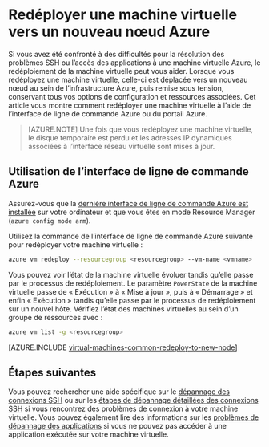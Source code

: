 <properties 
	pageTitle="Redéployer des machines virtuelles Linux | Microsoft Azure" 
	description="Décrit comment redéployer des machines virtuelles Linux pour atténuer les problèmes de connexion SSH." 
	services="virtual-machines-linux" 
	documentationCenter="virtual-machines" 
	authors="iainfoulds" 
	manager="timlt"
	tags="azure-resource-manager,top-support-issue" 
/>
	

<tags 
	ms.service="virtual-machines-linux" 
	ms.devlang="na" 
	ms.topic="support-article" 
	ms.tgt_pltfrm="vm-linux"
	ms.workload="infrastructure" 
	ms.date="09/19/2016" 
	ms.author="iainfou" 
/>

# Redéployer une machine virtuelle vers un nouveau nœud Azure

Si vous avez été confronté à des difficultés pour la résolution des problèmes SSH ou l’accès des applications à une machine virtuelle Azure, le redéploiement de la machine virtuelle peut vous aider. Lorsque vous redéployez une machine virtuelle, celle-ci est déplacée vers un nouveau nœud au sein de l’infrastructure Azure, puis remise sous tension, conservant tous vos options de configuration et ressources associées. Cet article vous montre comment redéployer une machine virtuelle à l’aide de l’interface de ligne de commande Azure ou du portail Azure.

> [AZURE.NOTE] Une fois que vous redéployez une machine virtuelle, le disque temporaire est perdu et les adresses IP dynamiques associées à l’interface réseau virtuelle sont mises à jour.


## Utilisation de l’interface de ligne de commande Azure

Assurez-vous que la [dernière interface de ligne de commande Azure est installée](../xplat-cli-install.md) sur votre ordinateur et que vous êtes en mode Resource Manager (`azure config mode arm`).

Utilisez la commande de l’interface de ligne de commande Azure suivante pour redéployer votre machine virtuelle :

```bash
azure vm redeploy --resourcegroup <resourcegroup> --vm-name <vmname> 
```

Vous pouvez voir l’état de la machine virtuelle évoluer tandis qu’elle passe par le processus de redéploiement. Le paramètre `PowerState` de la machine virtuelle passe de « Exécution » à « Mise à jour », puis à « Démarrage » et enfin « Exécution » tandis qu’elle passe par le processus de redéploiement sur un nouvel hôte. Vérifiez l’état des machines virtuelles au sein d’un groupe de ressources avec :

```bash
azure vm list -g <resourcegroup>
```


[AZURE.INCLUDE [virtual-machines-common-redeploy-to-new-node](../../includes/virtual-machines-common-redeploy-to-new-node.md)]


## Étapes suivantes
Vous pouvez rechercher une aide spécifique sur le [dépannage des connexions SSH](virtual-machines-linux-troubleshoot-ssh-connection.md) ou sur les [étapes de dépannage détaillées des connexions SSH](virtual-machines-linux-detailed-troubleshoot-ssh-connection.md) si vous rencontrez des problèmes de connexion à votre machine virtuelle. Vous pouvez également lire des informations sur les [problèmes de dépannage des applications](virtual-machines-linux-troubleshoot-app-connection.md) si vous ne pouvez pas accéder à une application exécutée sur votre machine virtuelle.

<!---HONumber=AcomDC_0921_2016-->